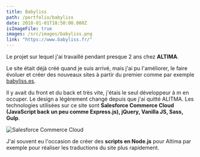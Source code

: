```yaml
---
title: Babyliss
path: /portfolio/babyliss
date: 2018-01-01T18:50:00.000Z
isImageFile: true
images: /src/images/babyliss.png
link: "https://www.babyliss.fr/"
---
```


Le projet sur lequel j'ai travaillé pendant presque 2 ans chez **ALTIMA**.

Le site était déjà créé quand je suis arrivé, mais j'ai pu l'améliorer, le faire évoluer et créer des nouveaux sites à partir du premier comme par exemple [babyliss.es](https://www.babyliss.es/).

Il y avait du front et du back et très vite, j'étais le seul développeur à m en occuper. Le design a légèrement changé depuis que j'ai quitté ALITMA. Les technologies utilisées sur ce site sont **Salesforce Commerce Cloud (JavaScript back un peu comme Express.js), jQuery, Vanilla JS, Sass, Gulp**.

![Salesforce Commerce Cloud](/img/wepb_1078/capture-du-2019-09-09-20-07-49.webp "Salesforce Commerce Cloud")

J'ai souvent eu l'occasion de créer des **scripts en Node.js** pour Altima par exemple pour réaliser les traductions du site plus rapidement.
